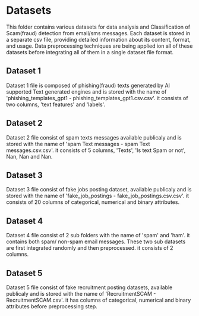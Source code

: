 # Datasets

This folder contains various datasets for data analysis and Classification of Scam(fraud) detection from email/sms messages. Each dataset is stored in a separate csv file, providing detailed information about its content, format, and usage. Data preprocessing techniques are being applied ion all of these datasets before integrating all of them in a single dataset file format.

## Dataset 1

Dataset 1 file is composed of phishing(fraud) texts generated by AI supported Text generated engines and is stored with the name of 'phishing_templates_gpt1 - phishing_templates_gpt1.csv.csv'. it consists of two columns, 'text features' and 'labels'. 

## Dataset 2

Dataset 2 file consist of spam texts messages available publicaly and is stored with the name of 'spam Text messages - spam Text messages.csv.csv'. it consists of 5 columns, 'Texts', 'Is text Spam or not', Nan, Nan and Nan.  

## Dataset 3

Dataset 3 file consist of fake jobs posting dataset, available publicaly and is stored with the name of 'fake_job_postings - fake_job_postings.csv.csv'. it consists of 20 columns of categorical, numerical and binary attributes. 

## Dataset 4

Dataset 4 file consist of 2 sub folders with the name of 'spam' and 'ham'. it contains both spam/ non-spam email messages. These two sub datasets are first integrated randomly and then preprocessed. it consists of 2 columns. 

## Dataset 5

Dataset 5 file consist of fake recruitment posting datasets, available publicaly and is stored with the name of 'RecruitmentSCAM - RecruitmentSCAM.csv'. it has columns of categorical, numerical and binary attributes before preprocessing step. 

